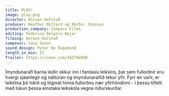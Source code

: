 ```yaml
---
title: PLAY!
image: play.png
director: Þórunn Hafstað
producer: Heather Millard og Þórður Jónsson
production_company: Compass Films
editing: Federico Delpero Bejar
filming: Þórunn Hafstað
composer: Casa Sonar
sound_design: Peter Bo Rappmund
length_in_min: 57
Trailer: https://vimeo.com/343704098
---
```

Ímyndunarafl barna leiðir okkur inn í fantasíu leiksins, þar sem fullorðnir eru hvergi sjáanlegir og náttúran og ímyndunaraflið tekur yfir. Fyrr en varir, er leiktíma þó lokið og lögmál hinna fullorðnu nær yfirhöndinni - í þessu tilfelli með lokun þessa einstaka leikskóla vegna niðurskurðar.